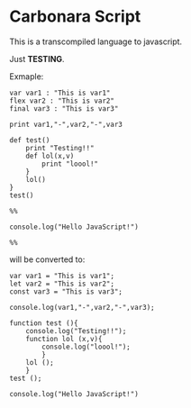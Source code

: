 # Carbonara Script

This is a transcompiled language to javascript.

Just **TESTING**.

Exmaple:


``` 
var var1 : "This is var1" 
flex var2 : "This is var2"
final var3 : "This is var3"

print var1,"-",var2,"-",var3

def test()
    print "Testing!!"
    def lol(x,v) 
        print "loool!"
    }
    lol()
}
test()

%%

console.log("Hello JavaScript!")

%%
``` 
will be converted to:

``` 
var var1 = "This is var1"; 
let var2 = "This is var2"; 
const var3 = "This is var3";

console.log(var1,"-",var2,"-",var3); 

function test (){ 
    console.log("Testing!!"); 
    function lol (x,v){ 
        console.log("loool!"); 
        } 
    lol ();
    } 
test ();

console.log("Hello JavaScript!")

```
